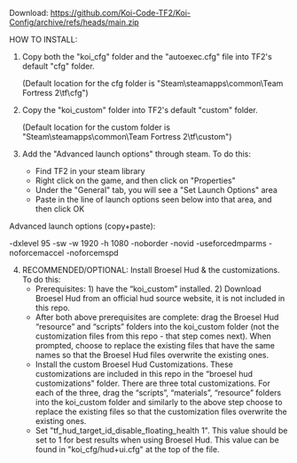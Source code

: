 Download: https://github.com/Koi-Code-TF2/Koi-Config/archive/refs/heads/main.zip

HOW TO INSTALL:
1. Copy both the "koi_cfg" folder and the "autoexec.cfg" file into TF2's default "cfg" folder. 

   (Default location for the cfg folder is "Steam\steamapps\common\Team Fortress 2\tf\cfg")

2. Copy the "koi_custom" folder into TF2's default "custom" folder. 

   (Default location for the custom folder is "Steam\steamapps\common\Team Fortress 2\tf\custom")

3. Add the "Advanced launch options" through steam. To do this:
   - Find TF2 in your steam library
   - Right click on the game, and then click on "Properties"
   - Under the "General" tab, you will see a "Set Launch Options" area
   - Paste in the line of launch options seen below into that area, and then click OK

  Advanced launch options (copy+paste):
  
  -dxlevel 95 -sw -w 1920 -h 1080 -noborder -novid -useforcedmparms -noforcemaccel -noforcemspd

4. RECOMMENDED/OPTIONAL: Install Broesel Hud & the customizations. To do this:
   - Prerequisites: 1) have the “koi_custom” installed. 2) Download Broesel Hud from an official hud source website, it is not included in this repo. 
   - After both above prerequisites are complete: drag the Broesel Hud “resource” and “scripts” folders into the koi_custom folder (not the customization files from this repo - that step comes next). When prompted, choose to replace the existing files that have the same names so that the Broesel Hud files overwrite the existing ones.
   - Install the custom Broesel Hud Customizations. These customizations are included in this repo in the “broesel hud customizations” folder. There are three total customizations. For each of the three, drag the “scripts”, “materials”, “resource” folders into the koi_custom folder and similarly to the above step choose to replace the existing files so that the customization files overwrite the existing ones.
   - Set "tf_hud_target_id_disable_floating_health 1". This value should be set to 1 for best results when using Broesel Hud. This value can be found in "koi_cfg/hud+ui.cfg" at the top of the file.
